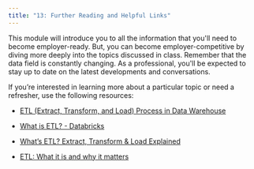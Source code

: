 ```yaml
---
title: "13: Further Reading and Helpful Links"
---
```

<img style="display: none;" src="https://static.bc-edx.com/data/dl-1-2/m13/lms/img/banner.png" alt="lesson banner" />

This module will introduce you to all the information that you'll need to become employer-ready. But, you can become employer-competitive by diving more deeply into the topics discussed in class. Remember that the data field is constantly changing. As a professional, you'll be expected to stay up to date on the latest developments and conversations.

If you’re interested in learning more about a particular topic or need a refresher, use the following resources:

* [ETL (Extract, Transform, and Load) Process in Data Warehouse](https://www.guru99.com/etl-extract-load-process.html)

* [What is ETL? - Databricks](https://databricks.com/glossary/extract-transform-load)

* [What’s ETL? Extract, Transform & Load Explained](https://www.bmc.com/blogs/what-is-etl-extract-transform-load-etl-explained/) 

* [ETL: What it is and why it matters](https://www.sas.com/en_sg/insights/data-management/what-is-etl.html)